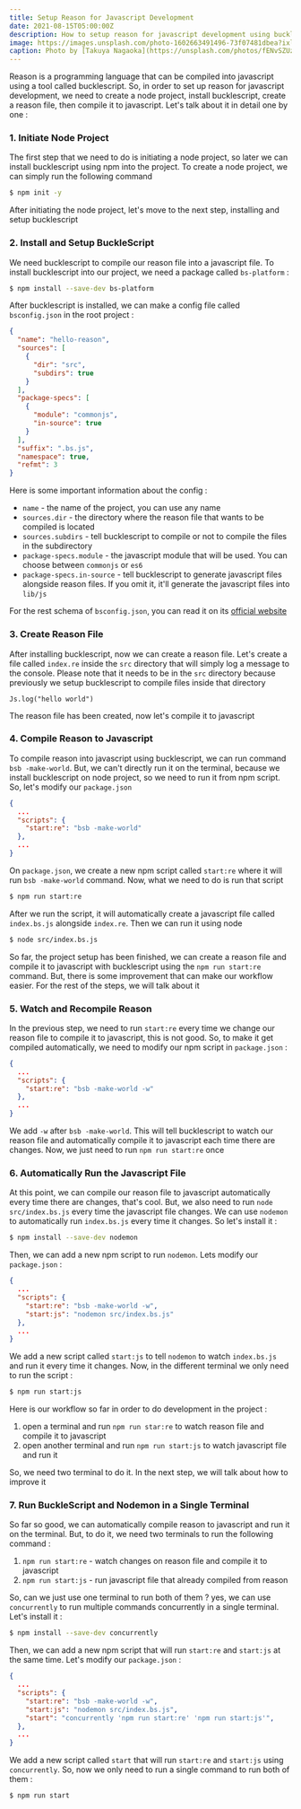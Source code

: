 ```yaml
---
title: Setup Reason for Javascript Development
date: 2021-08-15T05:00:00Z
description: How to setup reason for javascript development using bucklescript
image: https://images.unsplash.com/photo-1602663491496-73f07481dbea?ixlib=rb-1.2.1&ixid=MnwxMjA3fDB8MHxwaG90by1wYWdlfHx8fGVufDB8fHx8&auto=format&fit=crop&w=1650&q=80
caption: Photo by [Takuya Nagaoka](https://unsplash.com/photos/fENvSZUzbzU)
---
```


Reason is a programming language that can be compiled into javascript using a tool called bucklescript. So, in order to set up reason for javascript development, we need to create a node project, install bucklescript, create a reason file, then compile it to javascript. Let's talk about it in detail one by one :

### 1. Initiate Node Project

The first step that we need to do is initiating a node project, so later we can install bucklescript using npm into the project. To create a node project, we can simply run the following command

```bash
$ npm init -y
```

After initiating the node project, let's move to the next step, installing and setup bucklescript

### 2. Install and Setup BuckleScript

We need bucklescript to compile our reason file into a javascript file. To install bucklescript into our project, we need a package called `bs-platform` :

```bash
$ npm install --save-dev bs-platform
```

After bucklescript is installed, we can make a config file called `bsconfig.json` in the root project :

```json
{
  "name": "hello-reason",
  "sources": [
    {
      "dir": "src",
      "subdirs": true
    }
  ],
  "package-specs": [
    {
      "module": "commonjs",
      "in-source": true
    }
  ],
  "suffix": ".bs.js",
  "namespace": true,
  "refmt": 3
}
```

Here is some important information about the config :

- `name` - the name of the project, you can use any name
- `sources.dir` - the directory where the reason file that wants to be compiled is located
- `sources.subdirs` - tell bucklescript to compile or not to compile the files in the subdirectory
- `package-specs.module` - the javascript module that will be used. You can choose between `commonjs` or `es6`
- `package-specs.in-source` - tell bucklescript to generate javascript files alongside reason files. If you omit it, it'll generate the javascript files into `lib/js`

For the rest schema of `bsconfig.json`, you can read it on its [official website](https://rescript-lang.org/docs/manual/latest/build-configuration)

### 3. Create Reason File

After installing bucklescript, now we can create a reason file. Let's create a file called `index.re` inside the `src` directory that will simply log a message to the console. Please note that it needs to be in the `src` directory because previously we setup bucklescript to compile files inside that directory

```reason
Js.log("hello world")
```

The reason file has been created, now let's compile it to javascript

### 4. Compile Reason to Javascript

To compile reason into javascript using bucklescript, we can run command `bsb -make-world`. But, we can't directly run it on the terminal, because we install bucklescript on node project, so we need to run it from npm script. So, let's modify our `package.json`

```json
{
  ...
  "scripts": {
    "start:re": "bsb -make-world"
  },
  ...
}
```

On `package.json`, we create a new npm script called `start:re` where it will run `bsb -make-world` command. Now, what we need to do is run that script

```bash
$ npm run start:re
```

After we run the script, it will automatically create a javascript file called `index.bs.js` alongside `index.re`. Then we can run it using node

```bash
$ node src/index.bs.js
```

So far, the project setup has been finished, we can create a reason file and compile it to javascript with bucklescript using the `npm run start:re` command. But, there is some improvement that can make our workflow easier. For the rest of the steps, we will talk about it

### 5. Watch and Recompile Reason

In the previous step, we need to run `start:re` every time we change our reason file to compile it to javascript, this is not good. So, to make it get compiled automatically, we need to modify our npm script in `package.json` :

```json
{
  ...
  "scripts": {
    "start:re": "bsb -make-world -w"
  },
  ...
}
```

We add `-w` after `bsb -make-world`. This will tell bucklescript to watch our reason file and automatically compile it to javascript each time there are
changes. Now, we just need to run `npm run start:re` once

### 6. Automatically Run the Javascript File

At this point, we can compile our reason file to javascript automatically every time there are changes, that's cool. But, we also need to run `node src/index.bs.js` every time the javascript file changes. We can use `nodemon` to automatically run `index.bs.js` every time it changes. So let's install it :

```bash
$ npm install --save-dev nodemon
```

Then, we can add a new npm script to run `nodemon`. Lets modify our `package.json` :

```json
{
  ...
  "scripts": {
    "start:re": "bsb -make-world -w",
    "start:js": "nodemon src/index.bs.js"
  },
  ...
}
```

We add a new script called `start:js` to tell `nodemon` to watch `index.bs.js` and run it every time it changes. Now, in the different terminal we only need to run the script :

```bash
$ npm run start:js
```

Here is our workflow so far in order to do development in the project :

1. open a terminal and run `npm run star:re` to watch reason file and compile it to javascript
2. open another terminal and run `npm run start:js` to watch javascript file and run it

So, we need two terminal to do it. In the next step, we will talk about how to improve it

### 7. Run BuckleScript and Nodemon in a Single Terminal

So far so good, we can automatically compile reason to javascript and run it on the terminal. But, to do it, we need two terminals to run the following command :

1. `npm run start:re` - watch changes on reason file and compile it to javascript
2. `npm run start:js` - run javascript file that already compiled from reason

So, can we just use one terminal to run both of them ? yes, we can use `concurrently` to run multiple commands concurrently in a single terminal. Let's install it :

```bash
$ npm install --save-dev concurrently
```

Then, we can add a new npm script that will run `start:re` and `start:js` at the same time. Let's modify our `package.json` :

```json
{
  ...
  "scripts": {
    "start:re": "bsb -make-world -w",
    "start:js": "nodemon src/index.bs.js",
    "start": "concurrently 'npm run start:re' 'npm run start:js'",
  },
  ...
}
```

We add a new script called `start` that will run `start:re` and `start:js` using `concurrently`. So, now we only need to run a single command to run both of them :

```bash
$ npm run start
```

